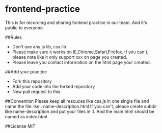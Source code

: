 # frontend-practice

This is for recording and sharing fontend practice in our team. And it's public to everyone.

##Rules

* Don't use any js lib, css lib
* Please make sure it works on IE,Chrome,Safari,Firefox. If you can't, please note like it only support xxx on page you created.
* Please leave you contact information on the html page your created.

##Add your practice
* Fork this repository
* Add your code into the forked repository
* New pull request to this

##Convention
Please keep all resouces like css,js in one single file and name the file like : name-description.html
If you can't, please create subdir like name-description and put your files in it. And the main html should be named as index.html

##License
MIT
